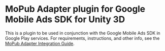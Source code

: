 # MoPub Adapter plugin for Google Mobile Ads SDK for Unity 3D

This is a plugin to be used in conjunction with the Google Mobile Ads SDK in
Google Play services. For requirements, instructions, and other info, see the
[MoPub Adapter Integration Guide](https://developers.google.com/admob/unity/mediation/mopub).
